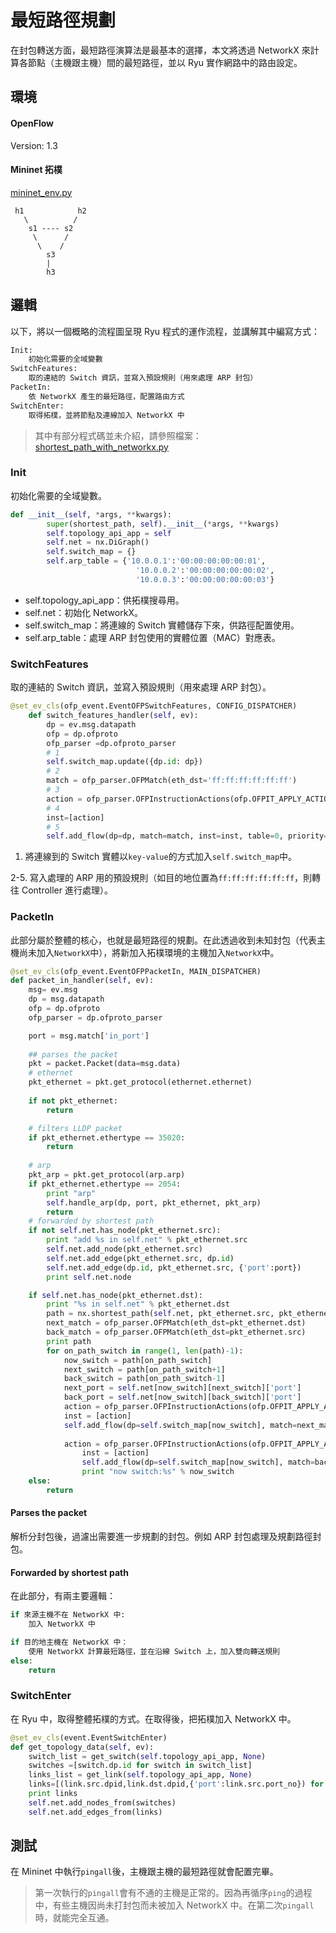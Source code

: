# 最短路徑規劃

在封包轉送方面，最短路徑演算法是最基本的選擇，本文將透過 NetworkX 來計算各節點（主機跟主機）間的最短路徑，並以 Ryu 實作網路中的路由設定。

## 環境

#### OpenFlow

Version: 1.3

#### Mininet 拓樸
[mininet_env.py](https://github.com/OSE-Lab/Learning-SDN/blob/master/Controller/Ryu/ShortestPath/mininet_env.py)

```
 h1            h2
   \          /
    s1 ---- s2
     \      /
      \    /
        s3
        |
        h3
```

## 邏輯

以下，將以一個概略的流程圖呈現 Ryu 程式的運作流程，並講解其中編寫方式：

```python
Init:
	初始化需要的全域變數
SwitchFeatures:
	取的連結的 Switch 資訊，並寫入預設規則（用來處理 ARP 封包）
PacketIn:
	依 NetworkX 產生的最短路徑，配置路由方式
SwitchEnter:
	取得拓樸，並將節點及連線加入 NetworkX 中
```

> 其中有部分程式碼並未介紹，請參照檔案：[shortest\_path\_with\_networkx.py](https://github.com/OSE-Lab/Learning-SDN/blob/master/Controller/Ryu/ShortestPath/shortest_path_with_networkx.py) 

###  Init

初始化需要的全域變數。

```python
def __init__(self, *args, **kwargs):
		super(shortest_path, self).__init__(*args, **kwargs)
		self.topology_api_app = self
		self.net = nx.DiGraph()
		self.switch_map = {}
		self.arp_table = {'10.0.0.1':'00:00:00:00:00:01',
							'10.0.0.2':'00:00:00:00:00:02',
							'10.0.0.3':'00:00:00:00:00:03'}
```

* self.topology\_api\_app：供拓樸搜尋用。
* self.net：初始化 NetworkX。
* self.switch\_map：將連線的 Switch 實體儲存下來，供路徑配置使用。
* self.arp_table：處理 ARP 封包使用的實體位置（MAC）對應表。

### SwitchFeatures

取的連結的 Switch 資訊，並寫入預設規則（用來處理 ARP 封包）。

```python
@set_ev_cls(ofp_event.EventOFPSwitchFeatures, CONFIG_DISPATCHER)
	def switch_features_handler(self, ev):
		dp = ev.msg.datapath
		ofp = dp.ofproto
		ofp_parser =dp.ofproto_parser
		# 1
		self.switch_map.update({dp.id: dp})
		# 2 
		match = ofp_parser.OFPMatch(eth_dst='ff:ff:ff:ff:ff:ff')
		# 3
		action = ofp_parser.OFPInstructionActions(ofp.OFPIT_APPLY_ACTIONS, [ofp_parser.OFPActionOutput(ofp.OFPP_CONTROLLER)])
		# 4
		inst=[action]
		# 5
		self.add_flow(dp=dp, match=match, inst=inst, table=0, priority=100)
```

1. 將連線到的 Switch 實體以`key-value`的方式加入`self.switch_map`中。

2-5. 寫入處理的 ARP 用的預設規則（如目的地位置為`ff:ff:ff:ff:ff:ff`，則轉往 Controller 進行處理）。

### PacketIn

此部分屬於整體的核心，也就是最短路徑的規劃。在此透過收到未知封包（代表主機尚未加入`NetworkX`中），將新加入拓樸環境的主機加入`NetworkX`中。

```python
@set_ev_cls(ofp_event.EventOFPPacketIn, MAIN_DISPATCHER)
def packet_in_handler(self, ev):
	msg= ev.msg
	dp = msg.datapath
	ofp = dp.ofproto
	ofp_parser = dp.ofproto_parser

	port = msg.match['in_port']
		
	## parses the packet
	pkt = packet.Packet(data=msg.data)
	# ethernet
	pkt_ethernet = pkt.get_protocol(ethernet.ethernet)
		
	if not pkt_ethernet:
		return

	# filters LLDP packet
	if pkt_ethernet.ethertype == 35020:
		return
		
	# arp
	pkt_arp = pkt.get_protocol(arp.arp)
	if pkt_ethernet.ethertype == 2054:
		print "arp"
		self.handle_arp(dp, port, pkt_ethernet, pkt_arp)
		return
	# forwarded by shortest path
	if not self.net.has_node(pkt_ethernet.src):
		print "add %s in self.net" % pkt_ethernet.src
		self.net.add_node(pkt_ethernet.src)
		self.net.add_edge(pkt_ethernet.src, dp.id)
		self.net.add_edge(dp.id, pkt_ethernet.src, {'port':port})
		print self.net.node

	if self.net.has_node(pkt_ethernet.dst):
		print "%s in self.net" % pkt_ethernet.dst
		path = nx.shortest_path(self.net, pkt_ethernet.src, pkt_ethernet.dst)
		next_match = ofp_parser.OFPMatch(eth_dst=pkt_ethernet.dst)
		back_match = ofp_parser.OFPMatch(eth_dst=pkt_ethernet.src)
		print path
		for on_path_switch in range(1, len(path)-1):
			now_switch = path[on_path_switch]
			next_switch = path[on_path_switch+1]
			back_switch = path[on_path_switch-1]
			next_port = self.net[now_switch][next_switch]['port']
			back_port = self.net[now_switch][back_switch]['port']
			action = ofp_parser.OFPInstructionActions(ofp.OFPIT_APPLY_ACTIONS, [ofp_parser.OFPActionOutput(next_port)])
			inst = [action]
			self.add_flow(dp=self.switch_map[now_switch], match=next_match, inst=inst, table=0)
				
			action = ofp_parser.OFPInstructionActions(ofp.OFPIT_APPLY_ACTIONS, [ofp_parser.OFPActionOutput(back_port)])
				inst = [action]
				self.add_flow(dp=self.switch_map[now_switch], match=back_match, inst=inst, table=0)
				print "now switch:%s" % now_switch
	else:
		return
```

#### Parses the packet

解析分封包後，過濾出需要進一步規劃的封包。例如 ARP 封包處理及規劃路徑封包。

#### Forwarded by shortest path

在此部分，有兩主要邏輯：

```python
if 來源主機不在 NetworkX 中:
	加入 NetworkX 中

if 目的地主機在 NetworkX 中：
	使用 NetworkX 計算最短路徑，並在沿線 Switch 上，加入雙向轉送規則
else:
	return
```

### SwitchEnter

在 Ryu 中，取得整體拓樸的方式。在取得後，把拓樸加入 NetworkX 中。

```python
@set_ev_cls(event.EventSwitchEnter)
def get_topology_data(self, ev):
	switch_list = get_switch(self.topology_api_app, None)
	switches =[switch.dp.id for switch in switch_list]
	links_list = get_link(self.topology_api_app, None)
	links=[(link.src.dpid,link.dst.dpid,{'port':link.src.port_no}) for link in links_list]
	print links		
	self.net.add_nodes_from(switches)
	self.net.add_edges_from(links)
```

## 測試

在 Mininet 中執行`pingall`後，主機跟主機的最短路徑就會配置完畢。

> 第一次執行的`pingall`會有不通的主機是正常的。因為再循序`ping`的過程中，有些主機因尚未打封包而未被加入 NetworkX 中。在第二次`pingall`時，就能完全互通。
